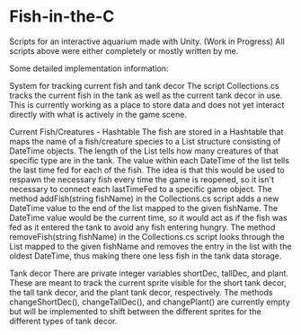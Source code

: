 # Fish-in-the-C
Scripts for an interactive aquarium made with Unity. (Work in Progress)
All scripts above were either completely or mostly written by me.

Some detailed implementation information:

System for tracking current fish and tank decor
The script Collections.cs tracks the current fish in the tank as well as the current tank decor in use. This is currently working as a place to store data and does not yet interact directly with what is actively in the game scene.

Current Fish/Creatures - Hashtable
The fish are stored in a Hashtable that maps the name of a fish/creature species to a List structure consisting of DateTime objects. The length of the List<DateTime> tells how many creatures of that specific type are in the tank. The value within each DateTime of the list tells the last time fed for each of the fish. The idea is that this would be used to respawn the necessary fish every time the game is reopened, so it isn't necessary to connect each lastTimeFed to a specific game object.
The method addFish(string fishName) in the Collections.cs script adds a new DateTime value to the end of the list mapped to the given fishName. The DateTime value would be the current time, so it would act as if the fish was fed as it entered the tank to avoid any fish entering hungry.
The method removeFish(string fishName) in the Collections.cs script looks through the List mapped to the given fishName and removes the  entry in the list with the oldest DateTime, thus making there one less fish in the tank data storage.

Tank decor
There are private integer variables shortDec, tallDec, and plant. These are meant to track the current sprite visible for the short tank decor, the tall tank decor, and the plant tank decor, respectively. The methods changeShortDec(), changeTallDec(), and changePlant() are currently empty but will be implemented to shift between the different sprites for the different types of tank decor.
